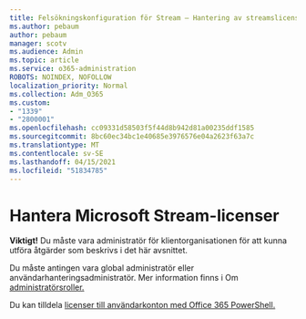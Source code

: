 ```yaml
---
title: Felsökningskonfiguration för Stream – Hantering av streamslicensiering
ms.author: pebaum
author: pebaum
manager: scotv
ms.audience: Admin
ms.topic: article
ms.service: o365-administration
ROBOTS: NOINDEX, NOFOLLOW
localization_priority: Normal
ms.collection: Adm_O365
ms.custom:
- "1339"
- "2800001"
ms.openlocfilehash: cc09331d58503f5f44d8b942d81a00235ddf1585
ms.sourcegitcommit: 8bc60ec34bc1e40685e3976576e04a2623f63a7c
ms.translationtype: MT
ms.contentlocale: sv-SE
ms.lasthandoff: 04/15/2021
ms.locfileid: "51834785"
---
```

# <a name="managing-microsoft-stream-licenses"></a>Hantera Microsoft Stream-licenser

**Viktigt!** Du måste vara administratör för klientorganisationen för att kunna utföra åtgärder som beskrivs i det här avsnittet.

Du måste antingen vara global administratör eller användarhanteringsadministratör. Mer information finns i Om [administratörsroller.](https://docs.microsoft.com/microsoft-365/admin/add-users/about-admin-roles)

Du kan tilldela [licenser till användarkonton med Office 365 PowerShell.](https://go.microsoft.com/fwlink/p/?linkid=850410)
